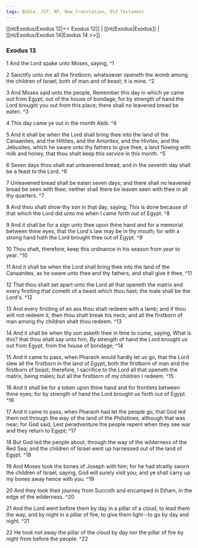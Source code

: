 ```yaml
---
tags: Bible, JST, NT, New_Translation, Old_Testament
---
```


[[nt/Exodus/Exodus 12|<< Exodus 12]] | [[nt/Exodus|Exodus]] | [[nt/Exodus/Exodus 14|Exodus 14 >>]]

### Exodus 13

1 And the Lord spake unto Moses, saying,  ^1

2 Sanctify unto me all the firstborn, whatsoever openeth the womb among the children of Israel, both of man and of beast; it is mine.  ^2

3 And Moses said unto the people, Remember this day in which ye came out from Egypt, out of the house of bondage; for by strength of hand the Lord brought you out from this place; there shall no leavened bread be eaten.  ^3

4 This day came ye out in the month Abib.  ^4

5 And it shall be when the Lord shall bring thee into the land of the Canaanites, and the Hittites, and the Amorites, and the Hivites, and the Jebusites, which he sware unto thy fathers to give thee, a land flowing with milk and honey, that thou shalt keep this service in this month.  ^5

6 Seven days thou shalt eat unleavened bread, and in the seventh day shall be a feast to the Lord.  ^6

7 Unleavened bread shall be eaten seven days; and there shall no leavened bread be seen with thee; neither shall there be leaven seen with thee in all thy quarters.  ^7

8 And thou shalt show thy son in that day, saying, This is done because of that which the Lord did unto me when I came forth out of Egypt.  ^8

9 And it shall be for a sign unto thee upon thine hand and for a memorial between thine eyes, that the Lord\'s law may be in thy mouth; for with a strong hand hath the Lord brought thee out of Egypt.  ^9

10 Thou shalt, therefore, keep this ordinance in his season from year to year.  ^10

11 And it shall be when the Lord shall bring thee into the land of the Canaanites, as he sware unto thee and thy fathers, and shall give it thee,  ^11

12 That thou shalt set apart unto the Lord all that openeth the matrix and every firstling that cometh of a beast which thou hast; the male shall be the Lord\'s.  ^12

13 And every firstling of an ass thou shalt redeem with a lamb; and if thou wilt not redeem it, then thou shalt break his neck; and all the firstborn of man among thy children shalt thou redeem.  ^13

14 And it shall be when thy son asketh thee in time to come, saying, What is this? that thou shalt say unto him, By strength of hand the Lord brought us out from Egypt, from the house of bondage;  ^14

15 And it came to pass, when Pharaoh would hardly let us go, that the Lord slew all the firstborn in the land of Egypt, both the firstborn of man and the firstborn of beast; therefore, I sacrifice to the Lord all that openeth the matrix, being males; but all the firstborn of my children I redeem.  ^15

16 And it shall be for a token upon thine hand and for frontlets between thine eyes; for by strength of hand the Lord brought us forth out of Egypt.  ^16

17 And it came to pass, when Pharaoh had let the people go, that God led them not through the way of the land of the Philistines, although that was near; for God said, Lest peradventure the people repent when they see war and they return to Egypt;  ^17

18 But God led the people about, through the way of the wilderness of the Red Sea; and the children of Israel went up harnessed out of the land of Egypt.  ^18

19 And Moses took the bones of Joseph with him; for he had straitly sworn the children of Israel, saying, God will surely visit you; and ye shall carry up my bones away hence with you.  ^19

20 And they took their journey from Succoth and encamped in Etham, in the edge of the wilderness.  ^20

21 And the Lord went before them by day in a pillar of a cloud, to lead them the way, and by night in a pillar of fire, to give them light\--to go by day and night.  ^21

22 He took not away the pillar of the cloud by day nor the pillar of fire by night from before the people.  ^22

 
